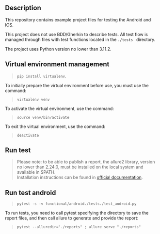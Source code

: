 ## Description

This repository contains example project files for testing the Android and IOS.

This project does not use BDD/Gherkin to describe tests. All test flow is managed through files with test functions located in the ```./tests ``` directory.

The project uses Python version no lower than 3.11.2.

## Virtual environment management

> ```pip install virtualenv```.


To initially prepare the virtual environment before use, you must use the command:

>```virtualenv venv```

To activate the virtual environment, use the command:
>```source venv/bin/activate```

To exit the virtual environment, use the command:
>```deactivate```

## Run test

> Please note: to be able to publish a report, the allure2 library, version no lower than 2.24.0, must be installed on the local system and available in $PATH.\
Installation instructions can be found in [official documentation](https://docs.qameta.io/allure-report/#_installing_a_commandline).

## Run test android

>```pytest -s -v functional/android./tests./test_android.py```


To run tests, you need to call pytest specifying the directory to save the report files, and then call allure to generate and provide the report:

>```pytest --alluredir="./reports" ; allure serve "./reports"```

